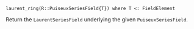 ```
laurent_ring(R::PuiseuxSeriesField{T}) where T <: FieldElement
```

Return the `LaurentSeriesField` underlying the given `PuiseuxSeriesField`.
